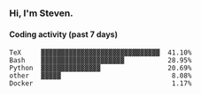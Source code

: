 ### Hi, I'm Steven.

#### Coding activity (past 7 days)
```
TeX     ▓▓▓▓▓▓▓▓▓▓▓▓▓▓▓▓▓▓▓▓▓▓▓▓▓▓▓▓▓▓  41.10%
Bash    ▓▓▓▓▓▓▓▓▓▓▓▓▓▓▓▓▓▓▓▓▓           28.95%
Python  ▓▓▓▓▓▓▓▓▓▓▓▓▓▓▓                 20.69%
other   ▓▓▓▓▓                            8.08%
Docker                                   1.17%
```
